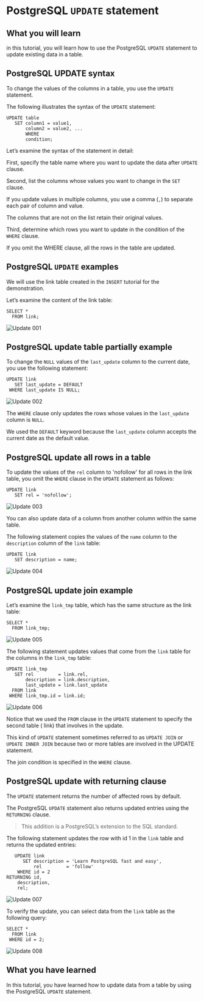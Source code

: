 # PostgreSQL `UPDATE` statement

## What you will learn

in this tutorial, you will learn how to use the PostgreSQL `UPDATE` statement to update existing data in a table.

## PostgreSQL UPDATE syntax

To change the values of the columns in a table, you use the `UPDATE` statement. 

The following illustrates the syntax of the `UPDATE` statement:

    UPDATE table
       SET column1 = value1,
           column2 = value2, ...
           WHERE
           condition;
           
Let’s examine the syntax of the statement in detail:

First, specify the table name where you want to update the data after `UPDATE` clause.

Second, list the columns whose values you want to change in the `SET` clause. 

If you update values in multiple columns, you use a comma (`,`) to separate each pair of column and value. 

The columns that are not on the list retain their original values.

Third, determine which rows you want to update in the condition of the `WHERE` clause. 

If you omit the WHERE clause, all the rows in the table are updated.

## PostgreSQL `UPDATE` examples

We will use the link table created in the `INSERT` tutorial for the demonstration.

Let’s examine the content of the link table:

    SELECT *
      FROM link;
      
![Update 001](../images/update_001.png)

## PostgreSQL update table partially example

To change the `NULL` values of the `last_update` column to the current date, you use the following statement:

    UPDATE link
       SET last_update = DEFAULT
     WHERE last_update IS NULL;
     
![Update 002](../images/update_002.png)

The `WHERE` clause only updates the rows whose values in the `last_update` column is `NULL`. 

We used the `DEFAULT` keyword because the `last_update` column accepts the current date as the default value.

## PostgreSQL update all rows in a table

To update the values of the `rel` column to 'nofollow' for all rows in the link table, you omit the `WHERE` clause in 
the `UPDATE` statement as follows:

    UPDATE link
       SET rel = 'nofollow';
       
![Update 003](../images/update_003.png)

You can also update data of a column from another column within the same table. 

The following statement copies the values of the `name` column to the `description` column of the `link` table:

    UPDATE link
       SET description = name;
       
![Update 004](../images/update_004.png)

## PostgreSQL update join example

Let’s examine the `link_tmp` table, which has the same structure as the link table:

    SELECT *
      FROM link_tmp;
      
![Update 005](../images/update_005.png)

The following statement updates values that come from the `link` table for the columns in the `link_tmp` table:

    UPDATE link_tmp
       SET rel         = link.rel,
           description = link.description,
           last_update = link.last_update
      FROM link
     WHERE link_tmp.id = link.id;
     
![Update 006](../images/update_006.png)

Notice that we used the `FROM` clause in the `UPDATE` statement to specify the second table ( link) that involves in 
the update.

This kind of `UPDATE` statement sometimes referred to as `UPDATE JOIN` or `UPDATE INNER JOIN` because two or more 
tables are involved in the UPDATE statement. 

The join condition is specified in the `WHERE` clause.

## PostgreSQL update with returning clause

The `UPDATE` statement returns the number of affected rows by default. 

The PostgreSQL `UPDATE` statement also returns updated entries using the `RETURNING` clause. 

>This addition is a PostgreSQL’s extension to the SQL standard.

The following statement updates the row with id 1 in the `link` table and returns the updated entries:

       UPDATE link
          SET description = 'Learn PostgreSQL fast and easy',
              rel         = 'follow'
        WHERE id = 2
    RETURNING id,
        description,
        rel;
        
![Update 007](../images/update_007.png)

To verify the update, you can select data from the `link` table as the following query:

    SELECT *
      FROM link
     WHERE id = 2;
     
![Update 008](../images/update_008.png)

## What you have learned

In this tutorial, you have learned how to update data from a table by using the PostgreSQL `UPDATE` statement.